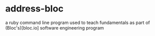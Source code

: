 # address-bloc
a ruby command line program used to teach fundamentals as part of (Bloc's)[bloc.io] software engineering program 
